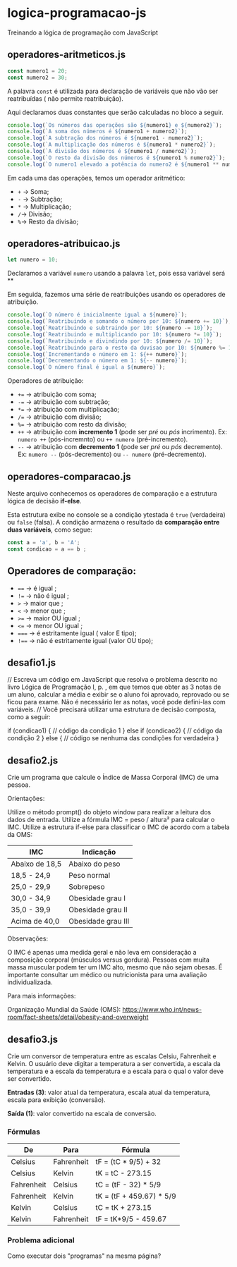 # logica-programacao-js
Treinando a lógica de programação com JavaScript

## operadores-aritmeticos.js

~~~js
const numero1 = 20;
const numero2 = 30;
~~~

A palavra `const` é utilizada para declaração de variáveis que não vão ser
reatribuídas ( não permite reatribuição).

Aqui declaramos duas constantes que serão calculadas no bloco a seguir.

~~~js
console.log(`Os números das operações são ${numero1} e ${numero2}`);
console.log(`A soma dos números é ${numero1 + numero2}`);
console.log(`A subtração dos números é ${numero1 - numero2}`);
console.log(`A multiplicação dos números é ${numero1 * numero2}`);
console.log(`A divisão dos números é ${numero1 / numero2}`);
console.log(`O resto da divisão dos números é ${numero1 % numero2}`);
console.log(`O numero1 elevado a potência do numero2 é ${numero1 ** numero2}`);
~~~

Em cada uma das operações, temos um operador aritmético:

* `+` -> Soma;
* `-` -> Subtração;
* `*` -> Multiplicação;
* `/`-> Divisão;
* `%`-> Resto da divisão;

## operadores-atribuicao.js

~~~js
let numero = 10;
~~~

Declaramos a variável `numero` usando a palavra `let`, pois essa variável será **

Em seguida, fazemos uma série de reatribuições usando os operadores de atribuição.

~~~js
console.log(`O número é inicialmente igual a ${numero}`);
console.log(`Reatribuindo e somando o número por 10: ${numero += 10}`);
console.log(`Reatribuindo e subtraindo por 10: ${numero -= 10}`);
console.log(`Reatribuindo e multiplicando por 10: ${numero *= 10}`);
console.log(`Reatribuindo e divindindo por 10: ${numero /= 10}`);
console.log(`Reatribuindo para o resto da duvisao por 10: ${numero %= 10}`);
console.log(`Incrementando o número em 1: ${++ numero}`);
console.log(`Decrementando o número em 1: ${-- numero}`);
console.log(`O número final é igual a ${numero}`);
~~~

Operadores de atribuição:

* `+=` -> atribuição com soma;
* `-=` -> atribuição com subtração;
* `*=` -> atribuição com multiplicação;
* `/=` -> atribuição com divisão;
* `%=` -> atribuição com resto da divisão;
* `++` -> atribuição com **incremento 1** (pode ser *pré* ou *pós* incrimento). Ex: `numero ++` (pós-incremnto) ou 
`++ numero` (pré-incremento).
* `--` -> atribuição com **decremento 1** (pode ser *pré* ou *pós* decremento). Ex: `numero --` (pós-decremento) ou
`-- numero` (pré-decremento).

## operadores-comparacao.js

Neste arquivo conhecemos os operadores de comparação e a estrutura lógica de decisão **if-else**.

Esta estrutura exibe no console se a condição ytestada é `true` (verdadeira) 
ou `false` (falsa). A condição armazena o resultado da **comparação entre duas variáveis**, como segue:

~~~js
const a = 'a', b = 'A';
const condicao = a == b ;
 ~~~

 ## Operadores de comparação:

* `==` -> é igual ;
* `!=` -> não é igual ;
* `>` -> maior que ;
* `<` -> menor que ;
* `>=` -> maior OU igual ;
* `<=` -> menor OU igual ;
* `===` -> é estritamente igual ( valor E tipo);
* `!==` -> não é estritamente igual (valor OU tipo);


 ## desafio1.js

// Escreva um código em JavaScript que resolva o problema descrito no livro Lógica de Programação I, p. , em que temos que obter as 3 notas de um aluno, calcular a média e exibir se o aluno foi aprovado, reprovado ou se ficou para exame. Não é necessário ler as notas, você pode defini-las com variáveis.
// Você precisará utilizar uma estrutura de decisão composta, como a seguir:

if (condicao1) {
// código da condição 1
} else if (condicao2) {
// código da condição 2
} else {
// código se nenhuma das condições for verdadeira
}

  ## desafio2.js

Crie um programa que calcule o Índice de Massa Corporal (IMC) de uma pessoa.

Orientações:

Utilize o método prompt() do objeto window para realizar a leitura dos dados de entrada.
Utilize a fórmula IMC = peso / altura² para calcular o IMC.
Utilize a estrutura if-else para classificar o IMC de acordo com a tabela da OMS:

IMC | Indicação
----- | -----
Abaixo de 18,5	| Abaixo do peso
18,5 - 24,9	| Peso normal
25,0 - 29,9	| Sobrepeso
30,0 - 34,9	| Obesidade grau I
35,0 - 39,9	| Obesidade grau II
Acima de 40,0 |	Obesidade grau III

Observações:

O IMC é apenas uma medida geral e não leva em consideração a composição corporal (músculos versus gordura).
Pessoas com muita massa muscular podem ter um IMC alto, mesmo que não sejam obesas.
É importante consultar um médico ou nutricionista para uma avaliação individualizada.

Para mais informações:

Organização Mundial da Saúde (OMS): <https://www.who.int/news-room/fact-sheets/detail/obesity-and-overweight>

   ## desafio3.js

Crie um conversor de temperatura entre as escalas Celsiu, Fahrenheit e Kelvin. O usuário deve digitar a temperatura a ser convertida, a escala da temperatura e a escala da temperatura e a escala para o qual o valor deve ser convertido.

**Entradas (3)**: valor atual da temperatura, escala atual da temperatura, escala para exibição (conversão).

**Saída (1)**: valor convertido na escala de conversão.

  ### Fórmulas

De | Para | Fórmula
--- | --- | ----
Celsius | Fahrenheit | tF = (tC * 9/5) + 32
Celsius | Kelvin | tK = tC - 273.15
Fahrenheit | Celsius | tC = (tF - 32) * 5/9
Fahrenheit | Kelvin | tK = (tF + 459.67) * 5/9
Kelvin | Celsius | tC = tK + 273.15
Kelvin | Fahrenheit | tF = tK*9/5 - 459.67

  ### Problema adicional

Como executar dois "programas" na mesma página?

